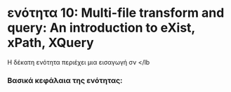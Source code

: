 <h1><h1>ενότητα 10: Multi-file transform and query: An introduction to eXist, xPath, XQuery</h1>

Η δέκατη ενότητα περιέχει μια εισαγωγή σν </lb
 <h3>Βασικά κεφάλαια της ενότητας:</h3>
<ul>
